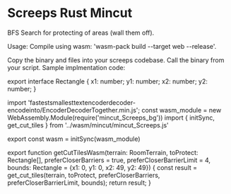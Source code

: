 # Screeps Rust Mincut
 BFS Search for protecting of areas (wall them off).


 Usage: Compile using wasm: 'wasm-pack build --target web --release'.

 Copy the binary and files into your screeps codebase. Call the binary from your script. Sample implmentation code:

export interface Rectangle {
	x1: number;
	y1: number;
	x2: number;
	y2: number;
}

import 'fastestsmallesttextencoderdecoder-encodeinto/EncoderDecoderTogether.min.js';
const wasm_module = new WebAssembly.Module(require('mincut_Screeps_bg'))
import { initSync, get_cut_tiles } from '../wasm/mincut/mincut_Screeps.js'

export const wasm = initSync(wasm_module)

export function getCutTilesWasm(terrain: RoomTerrain, toProtect: Rectangle[],
	preferCloserBarriers     = true,
	preferCloserBarrierLimit = 4,
	bounds: Rectangle        = {x1: 0, y1: 0, x2: 49, y2: 49}) {
    const result = get_cut_tiles(terrain, toProtect, preferCloserBarriers, preferCloserBarrierLimit, bounds);
    return result;
}


